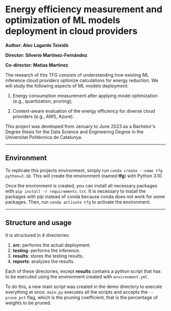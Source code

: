 # Energy efficiency measurement and optimization of ML models deployment in cloud providers

**Author: Alec Lagarde Teixidó**

**Director: Silverio Martínez-Fernández**

**Co-director: Matias Martinez**

The research of this TFG consists of understanding how existing ML inference cloud providers optimize calculations for 
energy reduction. We will study the following aspects of ML models deployment: 

1. Energy consumption measurement after 
applying model optimization (e.g., quantization, pruning); 

2. Context-aware evaluation of the energy efficiency for 
diverse cloud providers (e.g., AWS, Azure).

This project was developed from January to June 2023 as a Bachelor's Degree thesis for the Data Science and Engineering 
Degree in the Universitat Politècnica de Catalunya.

----------

## Environment
To replicate this projects environment, simply run ``conda create --name tfg python=3.10``. This will create the 
environment (named **tfg**) with Python 3.10.

Once the environment is created, you can install all necessary packages with ``pip install -r requirements.txt``.
It is necessary to install the packages with pip instead of conda because conda does not work for some packages.
Then, run ``conda activate tfg`` to activate the environment.

----------

## Structure and usage

It is structured in 4 directories:

1. **src**: performs the actual deployment.
2. **testing**: performs the inference.
3. **results**: stores the testing results.
4. **reports**: analyzes the results.

Each of these directories, except **results** contains a python script that has to be executed using the environment 
created with ``environment.yml``.

To do this, a new main script was created in the demo directory to execute everything at once.
``main.py`` executes all the scripts and accepts the ``--prune_pct`` flag, which is the pruning coefficient, that is the
percentage of weights to be pruned.